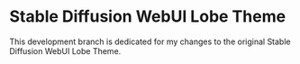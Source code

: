 # Stable Diffusion WebUI Lobe Theme

This development branch is dedicated for my changes to the original Stable Diffusion WebUI Lobe Theme.